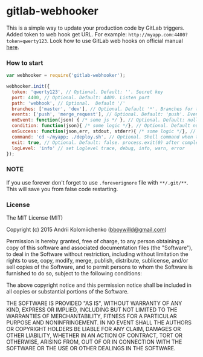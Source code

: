 # gitlab-webhooker

This is a simple way to update your production code by GitLab triggers.
Added token to web hook get URL. For example: `http://myapp.com:4400?token=qwerty123`. Look how to use GitLab web hooks on official manual [here](https://gitlab.com/gitlab-org/gitlab-ce/blob/master/doc/web_hooks/web_hooks.md).

### How to start

```javascript
var webhooker = require('gitlab-webhooker');

webhooker.init({
  token: 'qwerty123', // Optional. Default: ''. Secret key
  port: 4400, // Optional. Default: 4400. Listen port
  path: 'webhook', // Optional.  Default '/'
  branches: ['master', 'dev'], // Optional. Default '*'. Branches for track
  events: ['push', 'merge_request'], // Optional. Default: 'push'. Event list for track
  onEvent: function(json) { /* some js */ }, // Optional. Default: null. Call before exec command
  condition: function(json){ /* some logic */}, // Optional. Default null. Called to check weather to execute onEvent or not. Use the json from the gitlab request to check some logic.
  onSuccess: function(json,err, stdout, stderr){ /* some logic */}, // Optional. Default null. Gets call after the command has been executed
  command: 'cd ~/myapp; ./deploy.sh', // Optional. Shell command when triggered
  exit: true, // Optional. Default: false. process.exit(0) after complete command (if you use Docker)
  logLevel: 'info' // set Loglevel trace, debug, info, warn, error
});
```

### NOTE

If you use forever don't forget to use `.foreverignore` file with `**/.git/**`.
This will save you from false code restarting.

### License

The MIT License (MIT)

Copyright (c) 2015 Andrii Kolomiichenko (bboywilld@gmail.com)

Permission is hereby granted, free of charge, to any person obtaining a copy
of this software and associated documentation files (the "Software"), to deal
in the Software without restriction, including without limitation the rights
to use, copy, modify, merge, publish, distribute, sublicense, and/or sell
copies of the Software, and to permit persons to whom the Software is
furnished to do so, subject to the following conditions:

The above copyright notice and this permission notice shall be included in all
copies or substantial portions of the Software.

THE SOFTWARE IS PROVIDED "AS IS", WITHOUT WARRANTY OF ANY KIND, EXPRESS OR
IMPLIED, INCLUDING BUT NOT LIMITED TO THE WARRANTIES OF MERCHANTABILITY,
FITNESS FOR A PARTICULAR PURPOSE AND NONINFRINGEMENT. IN NO EVENT SHALL THE
AUTHORS OR COPYRIGHT HOLDERS BE LIABLE FOR ANY CLAIM, DAMAGES OR OTHER
LIABILITY, WHETHER IN AN ACTION OF CONTRACT, TORT OR OTHERWISE, ARISING FROM,
OUT OF OR IN CONNECTION WITH THE SOFTWARE OR THE USE OR OTHER DEALINGS IN THE
SOFTWARE.
